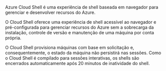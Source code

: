 Azure Cloud Shell é uma experiência de shell baseada em navegador para gerenciar e desenvolver recursos do Azure.

O Cloud Shell oferece uma experiência de shell acessível ao navegador e pré-configurada para gerenciar recursos do Azure sem a sobrecarga da instalação, controle de versão e manutenção de uma máquina por conta própria.

O Cloud Shell provisiona máquinas com base em solicitação e, consequentemente, o estado da máquina não persistirá nas sessões. Como o Cloud Shell é compilado para sessões interativas, os shells são encerrados automaticamente após 20 minutos de inatividade do shell.